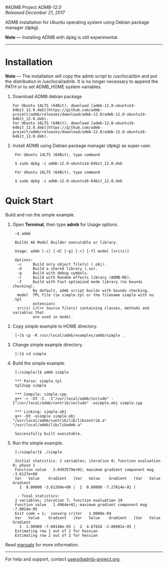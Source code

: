 #ADMB Project
*ADMB-12.0*  
*Released December 21, 2017*  

ADMB installation for Ubuntu operating system using Debian package manager (dpkg).

__Note__ &mdash; Installing ADMB with dpkg is still experimental.

---

Installation
============

__Note__ &mdash; The installation will copy the admb script to /usr/local/bin and put the distribution in /usr/local/admb.  It is no longer necessary to append the PATH or to set ADMB_HOME system variables.

1. Download ADMB debian package

       For Ubuntu 14LTS (64Bit), download [admb-12.0-ubuntu14-64bit_12.0.deb](https://github.com/admb-project/admb/releases/download/admb-12.0/admb-12.0-ubuntu14-64bit_12.0.deb).
       For Ubuntu 16LTS (64Bit), download [admb-12.0-ubuntu16-64bit_12.0.deb](https://github.com/admb-project/admb/releases/download/admb-12.0/admb-12.0-ubuntu16-64bit_12.0.deb).

2. Install ADMB using Debian package manager (dpkg) as super-user.

        For Ubuntu 14LTS (64Bit), type command

        $ sudo dpkg -i admb-12.0-ubuntu14-64bit_12.0.deb

        For Ubuntu 16LTS (64Bit), type command

        $ sudo dpkg -i admb-12.0-ubuntu16-64bit_12.0.deb

Quick Start
===========

Build and run the simple example.

1. Open **Terminal**, then type **admb** for Usage options.

        ~$ admb

        Builds AD Model Builder executable or library.

        Usage: admb [-c] [-d] [-g] [-r] [-f] model [src(s)]

        Options:
         -c     Build only object file(s) (.obj).
         -d     Build a shared library (.so).
         -g     Build with debug symbols.
         -r     Build with Random effects library (ADMB-RE).
         -f     Build with Fast optimized mode library (no bounds checking).
                By default, admb script builds with bounds checking.
         model  TPL file (ie simple.tpl or the filename simple with no .tpl
                extension)
         src(s) C/C++ Source file(s) containing classes, methods and variables that
                are used in model.

2. Copy simple example to HOME directory.

        [~]$ cp -R /usr/local/admb/examples/admb/simple .

3. Change simple example directory.

        [~]$ cd simple

4. Build the simple example.

        [~/simple/]$ admb simple

        *** Parse: simple.tpl
        tpl2cpp simple

        *** Compile: simple.cpp
        g++ -c -O3 -I. -I"/usr/local/admb/include" -I"/usr/local/admb/contrib/include" -osimple.obj simple.cpp

        *** Linking: simple.obj 
        g++ -O3 -osimple simple.obj "/usr/local/admb/contrib/lib/libcontrib.a" "/usr/local/admb/lib/libadmb.a"

        Successfully built executable.

5. Run the simple example.

        [~/simple/]$ ./simple 

        Initial statistics: 2 variables; iteration 0; function evaluation 0; phase 1
        Function value   3.6493579e+01; maximum gradient component mag  -3.6127e+00
        Var   Value    Gradient   |Var   Value    Gradient   |Var   Value    Gradient   
          1  0.00000 -3.61269e+00 |  2  0.00000 -7.27814e-01 |

         - final statistics:
        2 variables; iteration 7; function evaluation 19
        Function value   1.4964e+01; maximum gradient component mag  -7.0014e-05
        Exit code = 1;  converg criter   1.0000e-04
        Var   Value    Gradient   |Var   Value    Gradient   |Var   Value    Gradient   
          1  1.90909 -7.00140e-05 |  2  4.07818 -2.08982e-05 |
        Estimating row 1 out of 2 for hessian
        Estimating row 2 out of 2 for hessian

  Read [manuals](https://github.com/admb-project/admb/releases/tag/admb-12.0/) for more information.

---
For help and support, contact <users@admb-project.org>.
